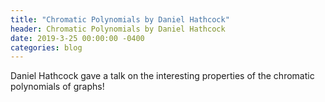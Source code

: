 ```yaml
---
title: "Chromatic Polynomials by Daniel Hathcock"
header: Chromatic Polynomials by Daniel Hathcock
date: 2019-3-25 00:00:00 -0400
categories: blog
---
```


Daniel Hathcock gave a talk on the interesting properties of the chromatic polynomials of graphs!
